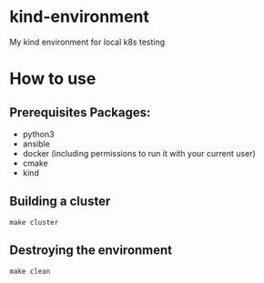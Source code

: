 # kind-environment
My kind environment for local k8s testing

# How to use

## Prerequisites Packages:
- python3
- ansible
- docker (including permissions to run it with your current user)
- cmake
- kind

## Building a cluster
`make cluster`

## Destroying the environment
`make clean`
